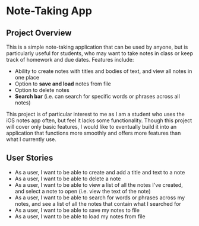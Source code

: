 # Note-Taking App

## Project Overview

This is a simple note-taking application that can be used by anyone, but is particularly useful for students, who 
may want to take notes in class or keep track of homework and due dates. Features include:
- Ability to create notes with titles and bodies of text, and view all notes in one place
- Option to **save and load** notes from file
- Option to delete notes
- **Search bar** (i.e. can search for specific words or phrases across all notes) 

This project is of particular interest to me as I am a student who uses the iOS notes app often, but feel it
lacks some functionality. Though this project will cover only basic features, I would like to eventually 
build it into an application that functions more smoothly and offers more features than what I currently use.

## User Stories

- As a user, I want to be able to create and add a title and text to a note
- As a user, I want to be able to delete a note
- As a user, I want to be able to view a list of all the notes I've created, and
 select a note to open (i.e. view the text of the note)
- As a user, I want to be able to search for words or phrases across my notes,
and see a list of all the notes that contain what I searched for
- As a user, I want to be able to save my notes to file 
- As a user, I want to be able to load my notes from file 

